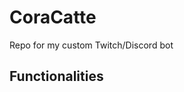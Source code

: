 # CoraCatte
Repo for my custom Twitch/Discord bot

## Functionalities
<!--* Meows when there is a new chat message in Twitch, and posts the message to the proper channel in Discord -->